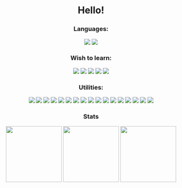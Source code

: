 # <p align="center" style="font-size: 25px;"> Hello! </p>


###  <p align="center"> Languages: </p>
<p align="center">
<img src = "https://img.shields.io/badge/-JavaScript-EDD222?style=flat&logo=javascript&logoColor=white">
<img src = "https://img.shields.io/badge/Lua-2C2D72?logo=lua&logoColor=fff&style=flat">
</p>

### <p align="center"> Wish to learn: </p>
<p align="center">
<img src = "https://img.shields.io/badge/C%2B%2B-00599C?logo=cplusplus&logoColor=fff&style=flat">
<img src = "https://img.shields.io/badge/C%23-239120?style=for-the-badge&logo=c-sharp&logoColor=white&style=flat">
<img src = "https://img.shields.io/badge/Python-3776AB?logo=python&logoColor=fff&style=flat">
<img src = "https://img.shields.io/badge/Svelte-FF3E00?logo=svelte&logoColor=fff&style=flat">
<img src = "https://img.shields.io/badge/Tailwind%20CSS-06B6D4?logo=tailwindcss&logoColor=fff&style=flat">
</p>


### <p align="center"> Utilities: </p>
<p align="center">
<img src ="https://img.shields.io/badge/-VSCode-007ACC?style=flat&logo=visual-studio-code&logoColor=white">
<img src ="https://img.shields.io/badge/Heroku-430098?logo=heroku&logoColor=fff&style=flat">
<img src ="https://img.shields.io/badge/Discord-5865F2?logo=discord&logoColor=fff&style=flat">
<img src ="https://img.shields.io/badge/Vercel-000?logo=vercel&logoColor=fff&style=flat">
<img src ="https://img.shields.io/badge/Insomnia-4000BF?logo=insomnia&logoColor=fff&style=flat">
<img src ="https://img.shields.io/badge/-Postman-FF6C37?style=flat&logo=postman&logoColor=white">
<img src ="https://img.shields.io/badge/ESLint-4B32C3?logo=eslint&logoColor=fff&style=flat">
<img src ="https://img.shields.io/badge/Axios-5A29E4?logo=axios&logoColor=fff&style=flat">
<img src ="https://img.shields.io/badge/GitHub%20Desktop-8034A9.svg?logo=github&logoColor=white">
<img src ="https://img.shields.io/badge/Roblox%20Studio-00A2FF?logo=robloxstudio&logoColor=fff&style=flat">
<img src ="https://img.shields.io/badge/-Git-F05032?style=flat&logo=git&logoColor=white">
<img src ="https://img.shields.io/badge/-Github-181717?style=flat&logo=github&logoColor=white">
<img src ="https://img.shields.io/badge/Docker-2496ED?logo=docker&logoColor=fff&style=flat">
<img src ="https://img.shields.io/badge/DigitalOcean-0080FF?logo=digitalocean&logoColor=fff&style=flat">
<img src ="http://img.shields.io/badge/-NodeJS-6EBF20?style=flat&logo=node.js&logoColor=white">
<img src ="https://img.shields.io/badge/MongoDB-47A248?logo=mongodb&logoColor=fff&style=flat">
<img src ="https://img.shields.io/badge/Mongoose-800?logo=mongoose&logoColor=fff&style=flat">
</p>

### <p align="center"> Stats </p>
<p align="center">
<img height=150 src ="https://github-readme-stats-rho-one-63.vercel.app/api?username=wothiuDev&show_icons=true&theme=github_dark&include_all_commits=true">
<img height=150 src ="https://github-readme-stats-rho-one-63.vercel.app/api/top-langs/?username=wothiuDev&show_icons=true&theme=github_dark&layout=compact">
<img height=150 src ="https://github-readme-stats-rho-one-63.vercel.app/api//wakatime?username=wothiuDev">
</p>


